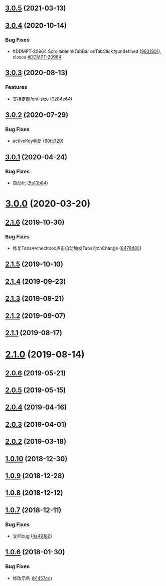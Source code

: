 ## [3.0.5](https://github.com/tinper-bee/bee-tabs/compare/v3.0.4...v3.0.5) (2021-03-13)



## [3.0.4](https://github.com/tinper-bee/bee-tabs/compare/v3.0.3...v3.0.4) (2020-10-14)


### Bug Fixes

* #DDMPT-20964 ScrollableInkTabBar onTabClick为undefined ([9631901](https://github.com/tinper-bee/bee-tabs/commit/9631901b4c9517605972a1cc8a8dae8fc841a067)), closes [#DDMPT-20964](https://github.com/tinper-bee/bee-tabs/issues/DDMPT-20964)



## [3.0.3](https://github.com/tinper-bee/bee-tabs/compare/v3.0.2...v3.0.3) (2020-08-13)


### Features

* 支持定制font-size ([0284e64](https://github.com/tinper-bee/bee-tabs/commit/0284e64afb23a09f216510201e0de7081e5aba37))



## [3.0.2](https://github.com/tinper-bee/bee-tabs/compare/v3.0.1...v3.0.2) (2020-07-29)


### Bug Fixes

* activeKey判断 ([90fc720](https://github.com/tinper-bee/bee-tabs/commit/90fc720693fc5ae5a7ce5adc6a87564de89d04a3))



## [3.0.1](https://github.com/tinper-bee/bee-tabs/compare/v3.0.0...v3.0.1) (2020-04-24)


### Bug Fixes

* 自动化 ([5a10b84](https://github.com/tinper-bee/bee-tabs/commit/5a10b84441072e317c0217210abf4ec192c15067))



<a name="3.0.0"></a>
# [3.0.0](https://github.com/tinper-bee/bee-tabs/compare/v2.1.6...v3.0.0) (2020-03-20)



<a name="2.1.6"></a>
## [2.1.6](https://github.com/tinper-bee/bee-tabs/compare/v2.1.5...v2.1.6) (2019-10-30)


### Bug Fixes

* 修复Tabs中checkbox点击自动触发Tabs的onChange ([8478d80](https://github.com/tinper-bee/bee-tabs/commit/8478d80))



<a name="2.1.5"></a>
## [2.1.5](https://github.com/tinper-bee/bee-tabs/compare/v2.1.4...v2.1.5) (2019-10-10)



<a name="2.1.4"></a>
## [2.1.4](https://github.com/tinper-bee/bee-tabs/compare/v2.1.3...v2.1.4) (2019-09-23)



<a name="2.1.3"></a>
## [2.1.3](https://github.com/tinper-bee/bee-tabs/compare/v2.1.2...v2.1.3) (2019-09-21)



<a name="2.1.2"></a>
## [2.1.2](https://github.com/tinper-bee/bee-tabs/compare/v2.1.1...v2.1.2) (2019-09-07)



<a name="2.1.1"></a>
## [2.1.1](https://github.com/tinper-bee/bee-tabs/compare/v2.1.0...v2.1.1) (2019-08-17)



<a name="2.1.0"></a>
# [2.1.0](https://github.com/tinper-bee/bee-tabs/compare/v2.0.6...v2.1.0) (2019-08-14)



<a name="2.0.6"></a>
## [2.0.6](https://github.com/tinper-bee/bee-tabs/compare/v2.0.5...v2.0.6) (2019-05-21)



<a name="2.0.5"></a>
## [2.0.5](https://github.com/tinper-bee/bee-tabs/compare/v2.0.4...v2.0.5) (2019-05-15)



<a name="2.0.4"></a>
## [2.0.4](https://github.com/tinper-bee/bee-tabs/compare/v2.0.3...v2.0.4) (2019-04-16)



<a name="2.0.3"></a>
## [2.0.3](https://github.com/tinper-bee/bee-tabs/compare/v2.0.2...v2.0.3) (2019-04-01)



<a name="2.0.2"></a>
## [2.0.2](https://github.com/tinper-bee/bee-tabs/compare/v1.0.10...v2.0.2) (2019-03-18)



<a name="1.0.10"></a>
## [1.0.10](https://github.com/tinper-bee/bee-tabs/compare/v1.0.9...v1.0.10) (2018-12-30)



<a name="1.0.9"></a>
## [1.0.9](https://github.com/tinper-bee/bee-tabs/compare/v1.0.8...v1.0.9) (2018-12-28)



<a name="1.0.8"></a>
## [1.0.8](https://github.com/tinper-bee/bee-tabs/compare/v1.0.7...v1.0.8) (2018-12-12)



<a name="1.0.7"></a>
## [1.0.7](https://github.com/tinper-bee/bee-tabs/compare/v1.0.6...v1.0.7) (2018-12-11)


### Bug Fixes

* 文档bug ([4a49186](https://github.com/tinper-bee/bee-tabs/commit/4a49186))



<a name="1.0.6"></a>
## [1.0.6](https://github.com/tinper-bee/bee-tabs/compare/b14574c...v1.0.6) (2018-01-30)


### Bug Fixes

* 修改示例 ([b14574c](https://github.com/tinper-bee/bee-tabs/commit/b14574c))



